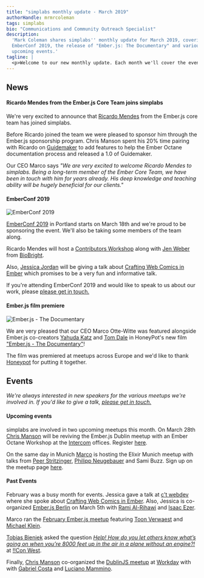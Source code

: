 ```yaml
---
title: "simplabs monthly update - March 2019"
authorHandle: mrmrcoleman
tags: simplabs
bio: "Communications and Community Outreach Specialist"
description:
  'Mark Coleman shares simplabs'' monthly update for March 2019, covering
  EmberConf 2019, the release of "Ember.js: The Documentary" and various
  upcoming events.'
tagline: |
  <p>Welcome to our new monthly update. Each month we'll cover the events and activities that have been happening at simplabs. Enjoy.</p>
---
```


## News

#### Ricardo Mendes from the Ember.js Core Team joins simplabs

We're very excited to announce that [Ricardo Mendes](https://twitter.com/locks)
from the Ember.js core team has joined simplabs.

Before Ricardo joined the team we were pleased to sponsor him through the
Ember.js sponsorship program. Chris Manson spent his 20% time pairing with
Ricardo on [Guidemaker](https://github.com/empress/guidemaker) to add features
to help the Ember Octane documentation process and released a 1.0 of Guidemaker.

Our CEO Marco says _"We are very excited to welcome Ricardo Mendes to simplabs.
Being a long-term member of the Ember Core Team, we have been in touch with him
for years already. His deep knowledge and teaching ability will be hugely
beneficial for our clients."_

#### EmberConf 2019

![EmberConf 2019](/assets/images/posts/2019-03-07-march-monthly-update/emberconf-logo.png)

[EmberConf 2019](https://emberconf.com/) in Portland starts on March 18th and
we're proud to be sponsoring the event. We'll also be taking some members of the
team along.

Ricardo Mendes will host a
[Contributors Workshop](https://emberconf.com/schedule.html#contributors-workshop)
along with [Jen Weber](https://twitter.com/jwwweber) from
[BioBright](https://twitter.com/biobright_org).

Also, [Jessica Jordan](https://twitter.com/jjordan_dev) will be giving a talk
about
[Crafting Web Comics in Ember](https://emberconf.com/speakers.html#jessica-jordan)
which promises to be a very fun and informative talk.

If you're attending EmberConf 2019 and would like to speak to us about our work,
please [please get in touch.](/contact/)

#### Ember.js film premiere

![Ember.js - The Documentary](/assets/images/posts/2019-03-07-march-monthly-update/emberjs-documentary.png)

We are very pleased that our CEO Marco Otte-Witte was featured alongside
Ember.js co-creators [Yahuda Katz](https://twitter.com/wycats) and
[Tom Dale](https://twitter.com/tomdale) in HoneyPot's new film
["Ember.js - The Documentary"](https://www.youtube.com/watch?v=Cvz-9ccflKQ)!

The film was premiered at meetups across Europe and we'd like to thank
[Honeypot](https://twitter.com/honeypotio) for putting it together.

## Events

_We're always interested in new speakers for the various meetups we're involved
in. If you'd like to give a talk, [please get in touch.](/contact/)_

#### Upcoming events

simplabs are involved in two upcoming meetups this month. On March 28th
[Chris Manson](https://www.twitter.com/real_ate) will be reviving the Ember.js
Dublin meetup with an Ember Octane Workshop at the
[Intercom](https://twitter.com/intercom) offices. Register
[here](https://www.meetup.com/emberjsdublin/events/259356879/).

On the same day in Munich [Marco](https://twitter.com/marcoow) is hosting the
Elixir Munich meetup with talks from
[Peer Stritzinger](https://twitter.com/peerstr),
[Philipp Neugebauer](https://twitter.com/ppneugebauer) and Sami Buzz. Sign up on
the meetup page [here](https://www.meetup.com/Elixir-Munich/events/259526263/).

#### Past Events

February was a busy month for events. Jessica gave a talk at
[c't webdev](https://twitter.com/ct_webdev) where she spoke about
[Crafting Web Comics in Ember](https://ctwebdev.de/programm.html#slot-21). Also,
Jessica is co-organized
[Ember.js Berlin](https://www.meetup.com/Ember-js-Berlin/events/258984499/) on
March 5th with [Rami Al-Rihawi](https://twitter.com/rrihawi_) and
[Isaac Ezer](https://twitter.com/isaacezer).

Marco ran the
[February Ember.js meetup](https://www.meetup.com/Ember-js-Munich/events/258726028/)
featuring [Toon Verwaest](https://twitter.com/tverwaes) and
[Michael Klein](https://twitter.com/LevelbossMike).

[Tobias Bieniek](https://twitter.com/tobiasbieniek) asked the question
[_Help! How do you let others know what’s going on when you’re 8000 feet up in the air in a plane without an engine?!_](http://bangbangcon.com/west/speakers/#tobias-bieniek)
at [!!Con West](https://twitter.com/bangbangconwest).

Finally, [Chris Manson](https://twitter.com/real_ate) co-organized the
[DublinJS meetup](https://www.meetup.com/DublinJS/events/fbllfpyzfbhb/) at
[Workday](https://twitter.com/workday) with with
[Gabriel Costa](https://twitter.com/gcgoncalves) and
[Luciano Mammino](https://twitter.com/loige).
